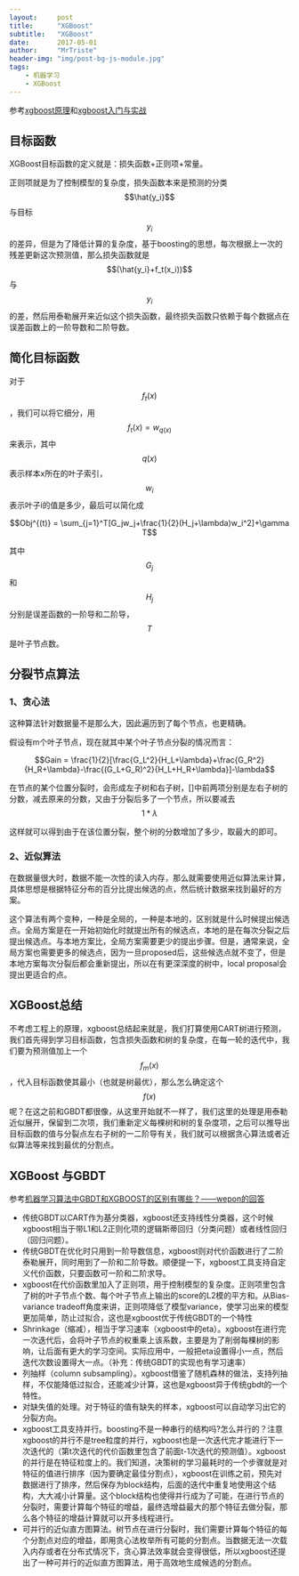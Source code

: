```yaml
---
layout:     post
title:      "XGBoost"
subtitle:   "XGBoost"
date:       2017-05-01
author:     "MrTriste"
header-img: "img/post-bg-js-module.jpg"
tags:
    - 机器学习
    - XGBoost
---
```



参考[xgboost原理](http://blog.csdn.net/a819825294/article/details/51206410)和[xgboost入门与实战](http://blog.csdn.net/sb19931201/article/details/52557382)



## 目标函数

XGBoost目标函数的定义就是：损失函数+正则项+常量。

正则项就是为了控制模型的复杂度，损失函数本来是预测的分类$$\hat{y_i}$$与目标$$y_i$$的差异，但是为了降低计算的复杂度，基于boosting的思想，每次根据上一次的残差更新这次预测值，那么损失函数就是$$(\hat{y_i}+f_t(x_i))$$与$$y_i$$的差，然后用泰勒展开来近似这个损失函数，最终损失函数只依赖于每个数据点在误差函数上的一阶导数和二阶导数。



## 简化目标函数

对于$$f_t(x)$$，我们可以将它细分，用$$f_t(x)=w_{q(x)}$$来表示，其中$$q(x)$$表示样本x所在的叶子索引，$$w_i$$表示叶子i的值是多少，最后可以简化成

$$Obj^{(t)} = \sum_{j=1}^T[G_jw_j+\frac{1}{2}(H_j+\lambda)w_i^2]+\gamma T$$

其中$$G_j$$和$$H_j$$分别是误差函数的一阶导和二阶导，$$T$$是叶子节点数。



##  分裂节点算法

###    1、贪心法

这种算法针对数据量不是那么大，因此遍历到了每个节点，也更精确。

假设有m个叶子节点，现在就其中某个叶子节点分裂的情况而言：

$$Gain = \frac{1}{2}[\frac{G_L^2}{H_L+\lambda}+\frac{G_R^2}{H_R+\lambda}-\frac{(G_L+G_R)^2}{H_L+H_R+\lambda}]-\lambda$$

在节点的某个位置分裂时，会形成左子树和右子树，[]中前两项分别是左右子树的分数，减去原来的分数，又由于分裂后多了一个节点，所以要减去$$1*\lambda$$

这样就可以得到由于在该位置分裂，整个树的分数增加了多少，取最大的即可。

###    2、近似算法

在数据量很大时，数据不能一次性的读入内存，那么就需要使用近似算法来计算，具体思想是根据特征分布的百分比提出候选的点，然后统计数据来找到最好的方案。

这个算法有两个变种，一种是全局的，一种是本地的，区别就是什么时候提出候选点。全局方案是在一开始初始化时就提出所有的候选点，本地的是在每次分裂之后提出候选点。与本地方案比，全局方案需要更少的提出步骤。但是，通常来说，全局方案也需要更多的候选点，因为一旦proposed后，这些候选点就不变了，但是本地方案每次分裂后都会重新提出，所以在有更深深度的树中，local proposal会提出更适合的点。



## XGBoost总结

不考虑工程上的原理，xgboost总结起来就是，我们打算使用CART树进行预测，我们首先得到学习目标函数，包含损失函数和树的复杂度，在每一轮的迭代中，我们要为预测值加上一个$$f_m(x)$$，代入目标函数使其最小（也就是树最优），那么怎么确定这个$$f(x)$$呢？在这之前和GBDT都很像，从这里开始就不一样了，我们这里的处理是用泰勒近似展开，保留到二次项，我们重新定义每棵树和树的复杂度项，之后可以推导出目标函数的值与分裂点左右子树的一二阶导有关，我们就可以根据贪心算法或者近似算法等来找到最优的分割点。



## XGBoost 与GBDT

参考[机器学习算法中GBDT和XGBOOST的区别有哪些？——wepon的回答](https://www.zhihu.com/question/41354392/answer/98658997)

- 传统GBDT以CART作为基分类器，xgboost还支持线性分类器，这个时候xgboost相当于带L1和L2正则化项的逻辑斯蒂回归（分类问题）或者线性回归（回归问题）。
- 传统GBDT在优化时只用到一阶导数信息，xgboost则对代价函数进行了二阶泰勒展开，同时用到了一阶和二阶导数。顺便提一下，xgboost工具支持自定义代价函数，只要函数可一阶和二阶求导。
- xgboost在代价函数里加入了正则项，用于控制模型的复杂度。正则项里包含了树的叶子节点个数、每个叶子节点上输出的score的L2模的平方和。从Bias-variance tradeoff角度来讲，正则项降低了模型variance，使学习出来的模型更加简单，防止过拟合，这也是xgboost优于传统GBDT的一个特性 
- Shrinkage（缩减），相当于学习速率（xgboost中的eta）。xgboost在进行完一次迭代后，会将叶子节点的权重乘上该系数，主要是为了削弱每棵树的影响，让后面有更大的学习空间。实际应用中，一般把eta设置得小一点，然后迭代次数设置得大一点。（补充：传统GBDT的实现也有学习速率）
- 列抽样（column subsampling）。xgboost借鉴了随机森林的做法，支持列抽样，不仅能降低过拟合，还能减少计算，这也是xgboost异于传统gbdt的一个特性。
- 对缺失值的处理。对于特征的值有缺失的样本，xgboost可以自动学习出它的分裂方向。
- xgboost工具支持并行。boosting不是一种串行的结构吗?怎么并行的？注意xgboost的并行不是tree粒度的并行，xgboost也是一次迭代完才能进行下一次迭代的（第t次迭代的代价函数里包含了前面t-1次迭代的预测值）。xgboost的并行是在特征粒度上的。我们知道，决策树的学习最耗时的一个步骤就是对特征的值进行排序（因为要确定最佳分割点），xgboost在训练之前，预先对数据进行了排序，然后保存为block结构，后面的迭代中重复地使用这个结构，大大减小计算量。这个block结构也使得并行成为了可能，在进行节点的分裂时，需要计算每个特征的增益，最终选增益最大的那个特征去做分裂，那么各个特征的增益计算就可以开多线程进行。
- 可并行的近似直方图算法。树节点在进行分裂时，我们需要计算每个特征的每个分割点对应的增益，即用贪心法枚举所有可能的分割点。当数据无法一次载入内存或者在分布式情况下，贪心算法效率就会变得很低，所以xgboost还提出了一种可并行的近似直方图算法，用于高效地生成候选的分割点。